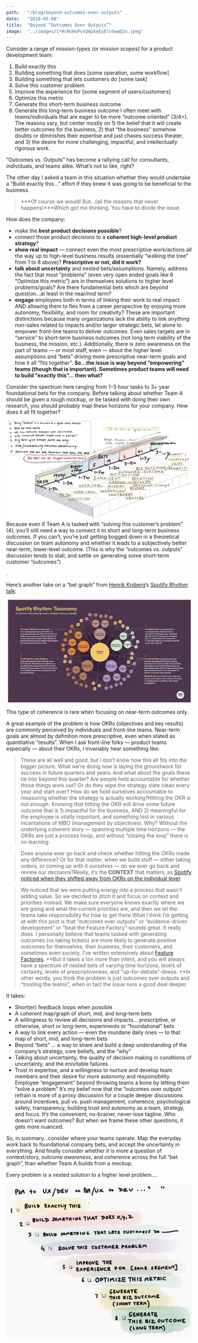 ```yaml
---
path:	"/blog/beyond-outcomes-over-outputs"
date:	"2018-05-08"
title:	"Beyond “Outcomes Over Outputs”"
image:	"../images/1*HcWuHuPvsQmpXeEyEtvhww@2x.jpeg"
---
```


Consider a range of *mission-types (or mission scopes)* for a product development team:

1. Build exactly this
2. Building something that does [some operation, some workflow]
3. Building something that lets customers do [some task]
4. Solve this customer problem
5. Improve the experience for [some segment of users/customers]
6. Optimize this metric
7. Generate this short-term business outcome
8. Generate this long-term business outcome
I often meet with teams/individuals that are eager to be more “outcome oriented” (3/4+). The reasons vary, but center mostly on 1) the belief that it will create better outcomes for the business, 2) that “the business” somehow doubts or diminishes their expertise and just chases success theater, and 3) the desire for more challenging, impactful, and intellectually rigorous work.

“Outcomes vs. Outputs” has become a rallying call for consultants, individuals, and teams alike. What’s not to like, right?

The other day I asked a team in this situation whether they would undertake a “Build exactly this…” effort if they knew it was going to be beneficial to the business.


> ***Of course we would! But…(all the reasons that never happens)***Which got me thinking. You have to divide the issue.

How does the company:

* make the **best product decisions possible**?
* connect those product decisions to a **coherent high-level product strategy**?
* **show real impact** — connect even the most prescriptive work/actions all the way up to high-level business results (essentially “walking the tree” from 1 to 8 above)? **Prescriptive or not, did it work?**
* **talk about uncertainty** and nested bets/assumptions. Namely, address the fact that most “problems” (even very open ended goals like 6 “Optimize this metric”) are in themselves solutions to higher level problems/goals? Are there fundamental bets which are beyond question…at least in the near/mid term?
* **engage** employees both in terms of linking their work to real impact AND allowing them to flex from a career perspective by enjoying more autonomy, flexibility, and room for creativity?
These are important distinctions because many organizations lack the ability to link *anything* non-sales related to impacts and/or larger strategic bets, let alone to empower front-line teams to deliver outcomes. Even sales targets are in “service” to short-term business outcomes (not long term viability of the business, the mission, etc.). Additionally, there is zero awareness on the part of teams — or most staff, even — about the higher level assumptions and “bets” driving more prescriptive near-term goals and how it all “fits together”. **So…the issue is way beyond “empowering” teams (though that is important). Sometimes product teams will need to build “exactly this”… then what?**

Consider the spectrum here ranging from 1–3 hour tasks to 3+ year foundational bets for the company. Before talking about whether Team A should be given a rough mockup, or be tasked with doing their own research, you should probably map these horizons for your company. How does it all fit together?

![](../images/1*HcWuHuPvsQmpXeEyEtvhww@2x.jpeg)Because even if Team A is tasked with “solving this customer’s problem” (4), you’ll still need a way to connect it to short and long-term business outcomes. If you can’t, you’re just getting bogged down in a theoretical discussion on team autonomy and whether it leads to a subjectively better near-term, lower-level outcome. (This is why the “outcomes vs. outputs” discussion tends to stall, and settle on generating some short-term customer “outcomes”)

.

Here’s another take on a “bet graph” from [Henrik Kniberg](https://medium.com/u/3ccad081c81a)’s [Spotify Rhythm talk](https://blog.crisp.se/2016/06/08/henrikkniberg/spotify-rhythm):

![](../images/1*2bwttN-9TJojdGII_wuS6w@2x.jpeg)

This type of coherence is rare when focusing on near-term outcomes only.

A great example of the problem is how OKRs (objectives and key results) are commonly perceived by individuals and front-line teams. Near-term goals are almost by definition more prescriptive, even when stated as quantitative “results”. When I ask front-line folks — product teams especially — about their OKRs, I invariably hear something like:


> These are all well and good, but I don’t know how this all fits into the bigger picture. What we’re doing now is laying the groundwork for success in future quarters and years. And what about the goals these tie into beyond this quarter? Are people held accountable for whether those things work out? Or do they wipe the strategy slate clean every year and start over? How do we hold ourselves accountable to measuring whether the strategy is actually working?Hitting the OKR is *not enough*. Knowing that hitting the OKR will drive some future outcome that is 1) impactful for the business, AND 2) meaningful for the employee is vitally important, and something lost in various incantations of MBO (management by objectives). Why? Without the underlying coherent story — spanning multiple time horizons — the OKRs are just a process hoop, and without “closing the loop” there is no learning:


> Does anyone ever go back and check whether hitting the OKRs made any difference? Or for that matter, when we build stuff — either taking orders, or coming up with it ourselves — do we ever go back and review our decisions?Really, it’s the **CONTEXT** that matters, as [Spotify noticed when they shifted away from OKRs on the individual level](https://hrblog.spotify.com/2016/08/15/our-beliefs/):


> We noticed that we were putting energy into a process that wasn’t adding value. So we decided to ditch it and focus on context and priorities instead. We make sure everyone knows exactly where we are going and what the current priorities are, and then we let the teams take responsibility for how to get there.What I think I’m getting at with this post is that “outcomes over outputs” or “evidence-driven development” or “beat the Feature Factory” sounds great. It really does. I personally believe that teams tasked with generating outcomes (vs taking tickets) are more likely to generate positive outcomes for themselves, their business, their customers, and sometimes even society. I’ve written extensively about [Feature Factories](https://hackernoon.com/12-signs-youre-working-in-a-feature-factory-44a5b938d6a2). **But it takes a ton more than intent, and you will always have a spectrum of nested bets of varying time horizons, levels of certainty, levels of prescriptiveness, and “up-for-debate”-dness. **In other words, you think the problem is just outcomes over outputs and “trusting the teams”, when in fact the issue runs a good deal deeper.

It takes:

* Short(er) feedback loops when possible
* A coherent map/graph of short, mid, and long-term bets
* A willingness to review all decisions and impacts… prescriptive, or otherwise, short or long-term, experiments or “foundational” bets
* A way to link every action — even the mundane daily ones — to that map of short, mid, and long-term bets
* Beyond “bets” … a way to share and build a deep understanding of the company’s strategy, core beliefs, and the “why”
* Talking about uncertainty, the quality of decision making in conditions of uncertainty, and the enivitable failures
* Trust in expertise, and a willingness to nurture and develop team members and their desire for more autonomy and responsibility. Employee “engagement” beyond throwing teams a bone by letting them “solve a problem”
It’s my belief now that the “outcomes over outputs” refrain is more of a proxy discussion for a couple deeper discussions around incentives, pull vs. push management, coherence, psychological safety, transparency, building trust and autonomy as a team, strategy, and focus. It’s the convenient, no-brainer, never-lose tagline. Who doesn’t want outcomes? But when we frame these other questions, it gets more nuanced.

So, in summary…consider where your teams operate. Map the everyday work back to foundational company bets, and accept the uncertainty in everything. And finally consider whether it is more a question of context/story, outcome *awareness*, and coherence across the full “bet graph”, than whether Team A builds from a mockup.

Every problem is a nested solution to a higher level problem….

![](../images/1*rKrpOECpfJIxdx62l4diyg@2x.jpeg)
